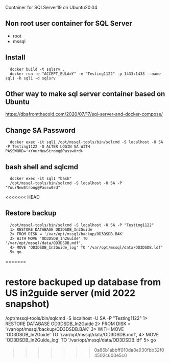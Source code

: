 Container for SQLServer19 on Ubuntu20.04

## Non root user container for SQL Server
- root
- mssql

## Install
      docker build -t sqlsrv . 
      docker run -e "ACCEPT_EULA=Y" -e "Testing1122" -p 1433:1433 --name sql1 -h sql1 -d sqlsrv

## Other way to make sql server container based on Ubuntu
https://dbafromthecold.com/2020/07/17/sql-server-and-docker-compose/

## Change SA Password
      docker exec -it sql1 /opt/mssql-tools/bin/sqlcmd -S localhost -U SA -P Testing1122 -Q ALTER LOGIN SA WITH PASSWORD='<YourNewStrong@Passw0rd>

## bash shell and sqlcmd
      docker exec -it sql1 "bash"
      /opt/mssql-tools/bin/sqlcmd -S localhost -U SA -P "YourNewStrong@Passw0rd"


<<<<<<< HEAD
## Restore backup
      /opt/mssql-tools/bin/sqlcmd -S localhost -U SA -P "Testing1122"
      1> RESTORE DATABASE OD3DSDB_In2Guide
      2> FROM DISK = '/var/opt/mssql/backup/OD3DSDB.BAK'
      3> WITH MOVE 'OD3DSDB_In2Guide' TO '/var/opt/mssql/data/OD3DSDB.mdf',
      4> MOVE 'OD3DSDB_In2Guide_log' TO '/var/opt/mssql/data/OD3DSDB.ldf'
      5> go
=======
# restore backuped up database from US in2guide server (mid 2022 snapshot)
/opt/mssql-tools/bin/sqlcmd -S localhost -U SA -P "Testing1122"
1> RESTORE DATABASE OD3DSDB_In2Guide
2> FROM DISK = '/var/opt/mssql/backup/OD3DSDB.BAK'
3> WITH MOVE 'OD3DSDB_In2Guide' TO '/var/opt/mssql/data/OD3DSDB.mdf',
4> MOVE 'OD3DSDB_In2Guide_log' TO '/var/opt/mssql/data/OD3DSDB.ldf'
5> go
>>>>>>> 0a86b1abbff010da8e930fbb32f04502c600e5c0
